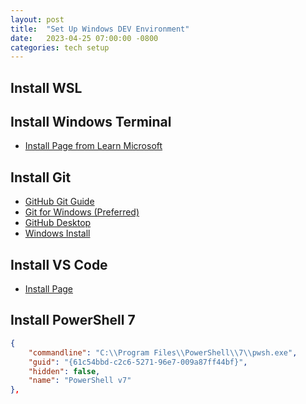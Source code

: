 ```yaml
---
layout: post
title:  "Set Up Windows DEV Environment"
date:   2023-04-25 07:00:00 -0800
categories: tech setup
---
```


## Install WSL

## Install Windows Terminal

- [Install Page from Learn Microsoft](https://learn.microsoft.com/en-us/windows/terminal/install)

## Install Git

- [GitHub Git Guide](https://github.com/git-guides/install-git)
- [Git for Windows (Preferred)](https://gitforwindows.org/)
- [GitHub Desktop](https://desktop.github.com/)
- [Windows Install](https://git-scm.com/download/win)

## Install VS Code

- [Install Page](https://code.visualstudio.com/download)

## Install PowerShell 7



``` json
{
    "commandline": "C:\\Program Files\\PowerShell\\7\\pwsh.exe",
    "guid": "{61c54bbd-c2c6-5271-96e7-009a87ff44bf}",
    "hidden": false,
    "name": "PowerShell v7"
},
```